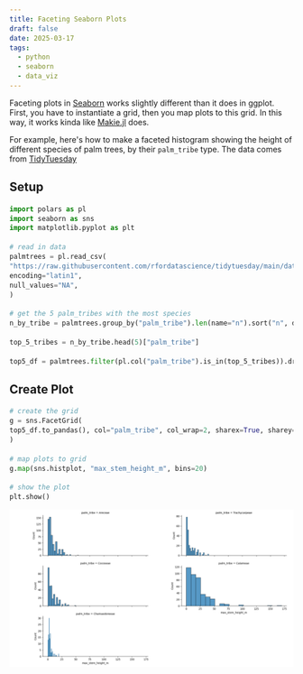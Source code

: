 ```yaml
---
title: Faceting Seaborn Plots
draft: false
date: 2025-03-17
tags:
  - python
  - seaborn
  - data_viz
---
```

Faceting plots in [Seaborn](https://seaborn.pydata.org/) works slightly different than it does in ggplot. First, you have to instantiate a grid, then you map plots to this grid. In this way, it works kinda like [Makie.jl](https://docs.makie.org/v0.22/) does.

For example, here's how to make a faceted histogram showing the height of different species of palm trees, by their `palm_tribe` type. The data comes from [TidyTuesday](https://github.com/rfordatascience/tidytuesday/blob/main/data/2025/2025-03-18/readme.md)

## Setup

```python
import polars as pl
import seaborn as sns
import matplotlib.pyplot as plt

# read in data
palmtrees = pl.read_csv(
"https://raw.githubusercontent.com/rfordatascience/tidytuesday/main/data/2025/2025-03-18/palmtrees.csv",
encoding="latin1",
null_values="NA",
)

# get the 5 palm_tribes with the most species
n_by_tribe = palmtrees.group_by("palm_tribe").len(name="n").sort("n", descending=True)

top_5_tribes = n_by_tribe.head(5)["palm_tribe"]

top5_df = palmtrees.filter(pl.col("palm_tribe").is_in(top_5_tribes)).drop_nulls("max_stem_height_m")
```

## Create Plot

```python
# create the grid
g = sns.FacetGrid(
top5_df.to_pandas(), col="palm_tribe", col_wrap=2, sharex=True, sharey=False
)

# map plots to grid
g.map(sns.histplot, "max_stem_height_m", bins=20)

# show the plot
plt.show()
```


![](/img/seaborn_faceted_histogram.png)